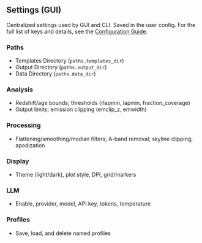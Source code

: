 ## Settings (GUI)

Centralized settings used by GUI and CLI. Saved in the user config. For the full list of keys and details, see the [Configuration Guide](../reference/configuration-guide.md).

### Paths
- Templates Directory (`paths.templates_dir`)
- Output Directory (`paths.output_dir`)
- Data Directory (`paths.data_dir`)

### Analysis
- Redshift/age bounds; thresholds (rlapmin, lapmin, fraction_coverage)
- Output limits; emission clipping (emclip_z, emwidth)

### Processing
- Flattening/smoothing/median filters; A-band removal; skyline clipping; apodization

### Display
- Theme (light/dark), plot style, DPI, grid/markers

### LLM
- Enable, provider, model, API key, tokens, temperature

### Profiles
- Save, load, and delete named profiles

 


